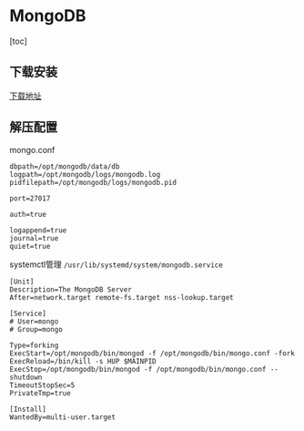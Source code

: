 # MongoDB

[toc]

## 下载安装

[下载地址](https://www.mongodb.com/download-center/community)

## 解压配置

mongo.conf

```text
dbpath=/opt/mongodb/data/db
logpath=/opt/mongodb/logs/mongodb.log
pidfilepath=/opt/mongodb/logs/mongodb.pid

port=27017

auth=true

logappend=true
journal=true
quiet=true
```

systemctl管理 `/usr/lib/systemd/system/mongodb.service`

```text
[Unit]
Description=The MongoDB Server
After=network.target remote-fs.target nss-lookup.target

[Service]
# User=mongo
# Group=mongo

Type=forking
ExecStart=/opt/mongodb/bin/mongod -f /opt/mongodb/bin/mongo.conf -fork
ExecReload=/bin/kill -s HUP $MAINPID
ExecStop=/opt/mongodb/bin/mongod -f /opt/mongodb/bin/mongo.conf --shutdown
TimeoutStopSec=5
PrivateTmp=true

[Install]
WantedBy=multi-user.target
```
